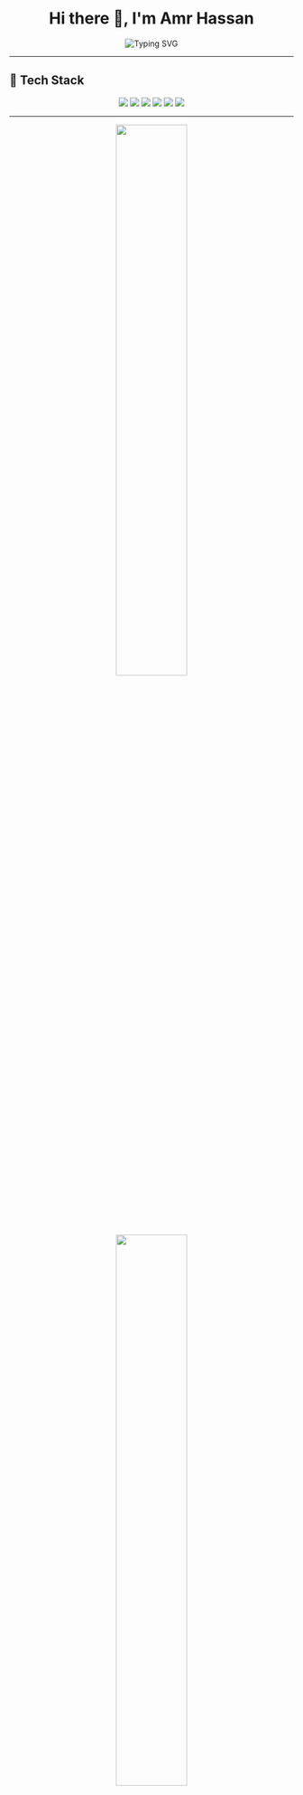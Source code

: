 <h1 align="center">
  Hi there 👋, I'm Amr Hassan
</h1>

<p align="center">
  <img src="https://readme-typing-svg.herokuapp.com?font=Fira+Code&size=22&pause=1000&color=1F72F7&width=600&lines=Machine+Learning+%7C+Data+Science+%7C+AI+Engineer;Passionate+about+Technology+%26+Problem+Solving;Always+Learning+New+Things" alt="Typing SVG" />
</p>

---

## 🚀 Tech Stack
<p align="center">
  <img src="https://img.shields.io/badge/Python-3776AB?style=for-the-badge&logo=python&logoColor=white"/>
  <img src="https://img.shields.io/badge/C++-00599C?style=for-the-badge&logo=cplusplus&logoColor=white"/>
  <img src="https://img.shields.io/badge/Java-ED8B00?style=for-the-badge&logo=java&logoColor=white"/>
  <img src="https://img.shields.io/badge/Machine%20Learning-009688?style=for-the-badge&logo=tensorflow&logoColor=white"/>
  <img src="https://img.shields.io/badge/Deep%20Learning-FF6F00?style=for-the-badge&logo=pytorch&logoColor=white"/>
  <img src="https://img.shields.io/badge/Computer%20Vision-5C3EE8?style=for-the-badge&logo=opencv&logoColor=white"/>
</p>

---

<p align="center">
  <img width="50%" src="https://github-readme-stats.vercel.app/api?username=AmrHassanKhalaf&show_icons=true&theme=radical&cache_seconds=1"/>
</p>

<p align="center">
  <img width="50%" src="https://github-readme-streak-stats.herokuapp.com/?user=AmrHassanKhalaf&theme=radical"/>
</p>

<p align="center">
  <img width="50%" src="https://github-readme-stats.vercel.app/api/top-langs/?username=AmrHassanKhalaf&layout=compact&theme=radical&cache_seconds=1"/>
</p>

---

## 📞 Contact Me
<p align="center">
  <a href="https://www.linkedin.com/in/amrhk">
    <img src="https://img.shields.io/badge/LinkedIn-0077B5?style=for-the-badge&logo=linkedin&logoColor=white"/>
  </a>
  <a href="https://t.me/AmrHKH">
    <img src="https://img.shields.io/badge/Telegram-2CA5E0?style=for-the-badge&logo=telegram&logoColor=white"/>
  </a>
  <a href="mailto:amrhassankofficial@gmail.com">
    <img src="https://img.shields.io/badge/Gmail-D14836?style=for-the-badge&logo=gmail&logoColor=white"/>
  </a>
</p>

---

🔥 Passionate about AI & Machine Learning | Open to collaborations! 🚀
